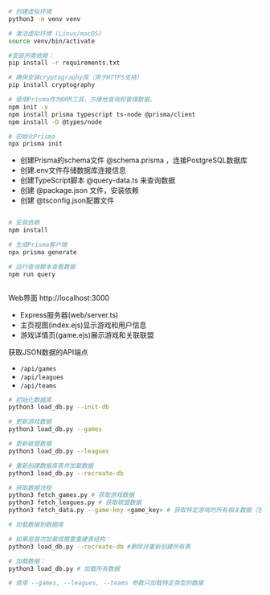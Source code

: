 
```bash
# 创建虚拟环境
python3 -m venv venv

# 激活虚拟环境 (Linux/macOS)
source venv/bin/activate

#安装所需依赖：
pip install -r requirements.txt

# 确保安装cryptography库（用于HTTPS支持）
pip install cryptography

# 使用Prisma作为ORM工具，方便地查询和管理数据。
npm init -y
npm install prisma typescript ts-node @prisma/client
npm install -D @types/node

# 初始化Prisma
npx prisma init

```

- 创建Prisma的schema文件 @schema.prisma ，连接PostgreSQL数据库
- 创建.env文件存储数据库连接信息
- 创建TypeScript脚本 @query-data.ts 来查询数据
- 创建 @package.json 文件，安装依赖
- 创建 @tsconfig.json配置文件

```bash

# 安装依赖
npm install

# 生成Prisma客户端
npx prisma generate

# 运行查询脚本查看数据
npm run query



```

Web界面 http://localhost:3000 
- Express服务器(web/server.ts)
- 主页视图(index.ejs)显示游戏和用户信息
- 游戏详情页(game.ejs)展示游戏和关联联盟


获取JSON数据的API端点
- `/api/games`
- `/api/leagues`
- `/api/teams`


```bash
# 初始化数据库
python3 load_db.py --init-db

# 更新游戏数据
python3 load_db.py --games

# 更新联盟数据
python3 load_db.py --leagues

# 重新创建数据库表并加载数据
python3 load_db.py --recreate-db

# 获取数据流程
python3 fetch_games.py # 获取游戏数据
python3 fetch_leagues.py # 获取联盟数据
python3 fetch_data.py --game-key <game_key> # 获取特定游戏的所有相关数据（包括团队）

# 加载数据到数据库

# 如果是首次加载或需要重建表结构：
python3 load_db.py --recreate-db #删除并重新创建所有表

# 加载数据：
python3 load_db.py # 加载所有数据

# 使用 --games, --leagues, --teams 参数只加载特定类型的数据



```


